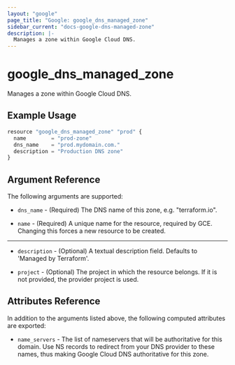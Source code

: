 ```yaml
---
layout: "google"
page_title: "Google: google_dns_managed_zone"
sidebar_current: "docs-google-dns-managed-zone"
description: |-
  Manages a zone within Google Cloud DNS.
---
```


# google\_dns\_managed_zone

Manages a zone within Google Cloud DNS.

## Example Usage

```js
resource "google_dns_managed_zone" "prod" {
  name        = "prod-zone"
  dns_name    = "prod.mydomain.com."
  description = "Production DNS zone"
}
```

## Argument Reference

The following arguments are supported:

* `dns_name` - (Required) The DNS name of this zone, e.g. "terraform.io".

* `name` - (Required) A unique name for the resource, required by GCE.
    Changing this forces a new resource to be created.

- - -

* `description` - (Optional) A textual description field. Defaults to 'Managed by Terraform'.

* `project` - (Optional) The project in which the resource belongs. If it
    is not provided, the provider project is used.

## Attributes Reference

In addition to the arguments listed above, the following computed attributes are
exported:

* `name_servers` - The list of nameservers that will be authoritative for this
    domain. Use NS records to redirect from your DNS provider to these names,
    thus making Google Cloud DNS authoritative for this zone.
